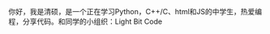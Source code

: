 你好，我是清硕，是一个正在学习Python，C++/C、html和JS的中学生，热爱编程，分享代码。和同学的小组织：Light Bit Code

<!---
QingshuoLiu2022/QingshuoLiu2022 is a ✨ special ✨ repository because its `README.md` (this file) appears on your GitHub profile.
You can click the Preview link to take a look at your changes.
--->
